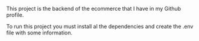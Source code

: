 This project is the backend of the ecommerce that I have in my Github profile. 

To run this project you must install al the dependencies and create the .env file with some information. 

